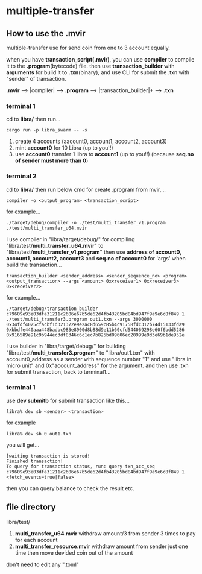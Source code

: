# multiple-transfer
## How to use the .mvir
multiple-transfer use for send coin from one to 3 account equally.  

when you have **transaction_script(.mvir)**, you can use **compiler** to compile it to the **.program**(bytecode) file. then use **transaction_builder** with **arguments** for build it to **.txn**(binary), and use CLI for submit the .txn with "sender" of transaction.
  
**.mvir** --> |compiler| --> **.program** --> |transaction_builder|+<args>  --> **.txn**  
  
### terminal 1
cd to **libra/** then run...  
```
cargo run -p libra_swarm -- -s
```
1. create 4 accounts (aacount0, account1, account2, account3)  
2. mint **account0** for 10 Libra (up to you!!)  
3. use **account0** transfer 1 libra to **account1** (up to you!!) (because **seq.no of sender must more than 0**)

### terminal 2
cd to **libra/** then run below cmd for create .program from mvir,...
```
compiler -o <output_program> <transaction_script>
```
for example...
```
./target/debug/compiler -o ./test/multi_transfer_v1.program ./test/multi_transfer_u64.mvir
```  
I use compiler in "libra/target/debug/" for compiling "libra/test/**multi_transfer_u64.mvir**" to "libra/test/**multi_transfer_v1.program**"
then use **address of account0, account1, account2, account3** and **seq.no of account0** for 'args' when build the transaction...
```
transaction_builder <sender_address> <sender_sequence_no> <program> <output_transaction> --args <amount> 0x<receiver1> 0x<receiver3> 0x<receiver2>
```
for example...
```
./target/debug/transaction_builder c79609e93e03dfa31211c2606e67b5de62d4fb43205bd84bd947f9a9e6c8f849 1 ./test/multi_transfer3.program out1.txn --args 3000000 0x34fdf4025cfacbf1d321372e9e2ac8d659c85b4c91758fdc312b74d15133fda9 0xbbdfe440aaa448badbc983e8900d8b88d9e11b60cfd544069298e60f6bdd5286 0x916589e91c9b944ec3df8346c6c1ec7b825bd09606ec20999e9d3e69b1de952e
```
I use builder in "libra/target/debug/" for building "libra/test/**multi_transfer3.program**" to "libra/out1.txn" with account0_address as a sender with sequence number "1" and use "libra in micro unit" and 0x"account_address" for the argument.
and then use .txn for submit transaction, back to terminal1...  

### terminal 1
use **dev submitb** for submit transaction like this...
```
libra% dev sb <sender> <transaction>
```
for example
```
libra% dev sb 0 out1.txn
```
you will get...
```
[waiting transaction is stored!
Finished transaction!
To query for transaction status, run: query txn_acc_seq c79609e93e03dfa31211c2606e67b5de62d4fb43205bd84bd947f9a9e6c8f849 1 <fetch_events=true|false>
```
then you can query balance to check the result etc.

## file directory
libra/test/  
1. **multi_transfer_u64.mvir** withdraw amount/3 from sender 3 times to pay for each account  
2. **multi_transfer_resource.mvir** withdraw amount from sender just one time then move devided coin out of the amount  

don't need to edit any ".toml"
